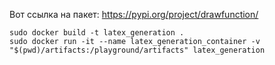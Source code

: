 Вот ссылка на пакет: https://pypi.org/project/drawfunction/

```
sudo docker build -t latex_generation .
sudo docker run -it --name latex_generation_container -v "$(pwd)/artifacts:/playground/artifacts" latex_generation
```
